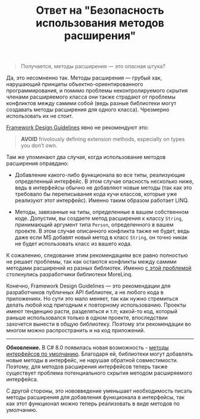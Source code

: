 ﻿---
title: "Ответ на \"Безопасность использования методов расширения\""
se.owner.user_id: 240512
se.owner.display_name: "MSDN.WhiteKnight"
se.owner.link: "https://ru.stackoverflow.com/users/240512/msdn-whiteknight"
se.answer_id: 948204
se.question_id: 906663
se.post_type: answer
se.is_accepted: False
---
<blockquote>
  <p>Получается, методы расширения — это опасная штука?</p>
</blockquote>

<p>Да, это несомненно так. Методы расширения — грубый хак, нарушающий принципы объектно-ориентированного программирования, и помимо проблемы неконтролируемого скрытия членами расширяемого класса они также страдают от проблемы конфликтов между самими собой (ведь разные библиотеки могут создавать методы расширения для одного класса). Чрезмерно использовать их не стоит. </p>

<p><a href="https://docs.microsoft.com/en-us/dotnet/standard/design-guidelines/extension-methods" rel="nofollow noreferrer">Framework Design Guidelines</a> явно не рекомендуют это:</p>

<blockquote>
  <p><strong>AVOID</strong> frivolously defining extension methods, especially on types you don’t own. </p>
</blockquote>

<p>Там же упоминают два случая, когда использование методов расширения оправдано:</p>

<ul>
<li><p>Добавление какого-либо функционала во все типы, реализующие определенный интерфейс. В этом случае опасность несколько ниже, ведь в интерфейсы обычно не добавляют новые методы (так как это требовало бы переписывания кода кучи классов, которые уже реализуют этот интерфейс). Именно таким образом работает LINQ.</p></li>
<li><p>Методы, завязанные на типы, определенные в вашем собственном коде. Допустим, вы создаете метод расширения к классу <code>String</code>, принимающий аргумент типа <code>Person</code>, определенного в вашем проекте. В этом случае описанного конфликта также не будет, ведь даже если MS добавят новый метод в класс <code>String</code>, он точно никак не будет использовать класс из вашего кода.  </p></li>
</ul>

<p>К сожалению, следование этим рекомендациям все равно полностью не решает проблемы, так как остаются конфликты между самими методами расширений из разных библиотек. Именно <a href="https://github.com/morelinq/MoreLINQ/issues/351" rel="nofollow noreferrer">с этой проблемой</a> столкнулись разработчики библиотеки MoreLinq. </p>

<p>Конечно, Framework Design Guidelines — это рекомендации для разработчиков публичных API библиотек, а не любого кода в приложениях. Но сути это мало меняет, так как нужно стремиться делать любой код пригодным к повторному использованию. Проекты имеют тенденцию расти, разделяться и т.п; какой-то код, который раньше использовался только в одном проекте, впоследствии захочется вынести в общую библиотеку. Поэтому эти рекомендации во многом можно распространить и на код приложений.</p>

<hr>

<p><strong>Обновление.</strong> В C# 8.0 появилась новая возможность - <a href="https://docs.microsoft.com/ru-ru/dotnet/csharp/tutorials/default-interface-methods-versions" rel="nofollow noreferrer">методы интерфейсов по умолчанию</a>. Благодаря ей, библиотеки могут добавлять новые методы в интерфейс, не нарушая обратной совместимости. Поэтому, для методов расширения интерфейсов теперь также существует проблема потенциального скрытия методом расширяемого интерфейса. </p>

<p>С другой стороны, это нововведение уменьшает необходимость писать методы расширения для добавления функционала в интерфейсы, так как этот функционал можно теперь реализовать в виде методов по умолчанию.</p>
